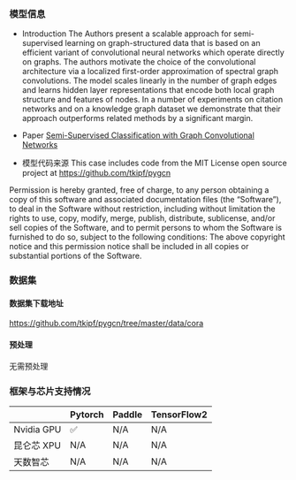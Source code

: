 ### 模型信息
- Introduction
The Authors present a scalable approach for semi-supervised learning on graph-structured data that is based on an efficient variant of convolutional neural networks which operate directly on graphs. The authors motivate the choice of the convolutional architecture via a localized first-order approximation of spectral graph convolutions. The model scales linearly in the number of graph edges and learns hidden layer representations that encode both local graph structure and features of nodes. In a number of experiments on citation networks and on a knowledge graph dataset we demonstrate that their approach outperforms related methods by a significant margin.

- Paper
[Semi-Supervised Classification with Graph Convolutional Networks](https://arxiv.org/abs/1609.02907) 

- 模型代码来源
This case includes code from the MIT License open source project at https://github.com/tkipf/pygcn

Permission is hereby granted, free of charge, to any person obtaining a copy of this software and associated documentation files (the “Software”), to deal in the Software without restriction, including without limitation the rights to use, copy, modify, merge, publish, distribute, sublicense, and/or sell copies of the Software, and to permit persons to whom the Software is furnished to do so, subject to the following conditions:
  The above copyright notice and this permission notice shall be included in all copies or substantial portions of the Software.


### 数据集
#### 数据集下载地址
https://github.com/tkipf/pygcn/tree/master/data/cora  

#### 预处理
无需预处理




### 框架与芯片支持情况
|            | Pytorch | Paddle | TensorFlow2 |
| ---------- | ------- | ------ | ----------- |
| Nvidia GPU | ✅       | N/A    | N/A         |
| 昆仑芯 XPU | N/A     | N/A    | N/A         |
| 天数智芯   | N/A     | N/A    | N/A         |